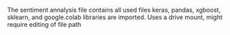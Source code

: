 The sentiment annalysis file contains all used files
keras, pandas, xgboost, sklearn, and google.colab libraries are imported.
Uses a drive mount, might require editing of file path
